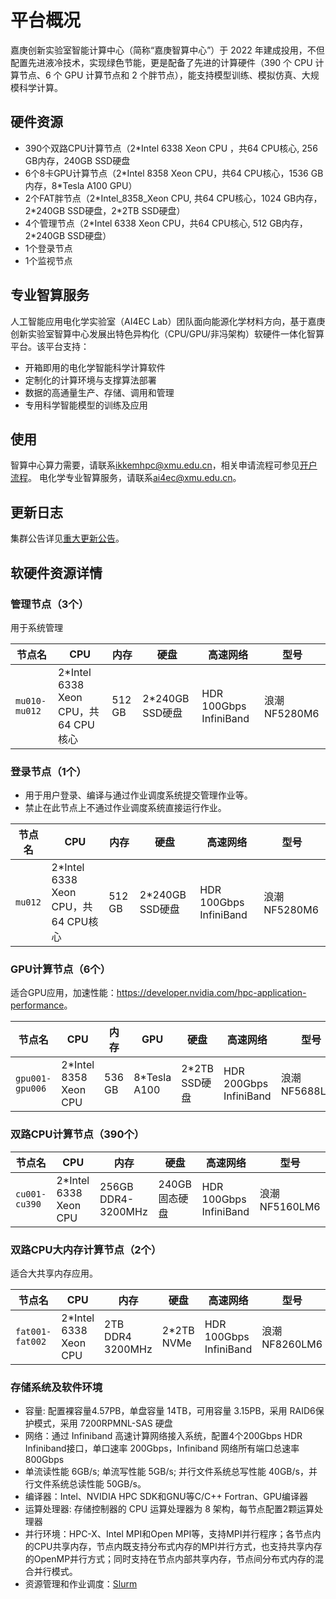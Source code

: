 # 平台概况

嘉庚创新实验室智能计算中心（简称“嘉庚智算中心”）于 2022 年建成投用，不但配置先进液冷技术，实现绿色节能，更是配备了先进的计算硬件（390 个 CPU 计算节点、6 个 GPU 计算节点和 2 个胖节点），能支持模型训练、模拟仿真、大规模科学计算。

## 硬件资源

- 390个双路CPU计算节点（2\*Intel 6338 Xeon CPU ，共64 CPU核心, 256 GB内存，240GB SSD硬盘
- 6个8卡GPU计算节点（2\*Intel 8358 Xeon CPU，共64 CPU核心，1536 GB内存，8\*Tesla A100 GPU）
- 2个FAT胖节点（2\*Intel_8358_Xeon CPU, 共64 CPU核心，1024 GB内存，2\*240GB SSD硬盘，2\*2TB SSD硬盘）
- 4个管理节点（2\*Intel 6338 Xeon CPU，共64 CPU核心, 512 GB内存，2\*240GB SSD硬盘）
- 1个登录节点
- 1个监视节点

## 专业智算服务

人工智能应用电化学实验室（AI4EC Lab）团队面向能源化学材料方向，基于嘉庚创新实验室智算中心发展出特色异构化（CPU/GPU/非冯架构）软硬件一体化智算平台。该平台支持：

- 开箱即用的电化学智能科学计算软件
- 定制化的计算环境与支撑算法部署
- 数据的高通量生产、存储、调用和管理
- 专用科学智能模型的训练及应用

## 使用

智算中心算力需要，请联系[ikkemhpc@xmu.edu.cn](mailto:ikkemhpc@xmu.edu.cn)，相关申请流程可参见[开户流程](register.md)。
电化学专业智算服务，请联系[ai4ec@xmu.edu.cn](mailto:ai4ec@xmu.edu.cn)。

## 更新日志

集群公告详见[重大更新公告](updates.md)。

## 软硬件资源详情

### 管理节点（3个）

用于系统管理

| 节点名 | CPU | 内存 | 硬盘 | 高速网络 | 型号 |
|--------|-----|------|------|----------|------|
| `mu010-mu012` | 2*Intel 6338 Xeon CPU，共64 CPU核心 | 512 GB | 2*240GB SSD硬盘 | HDR 100Gbps InfiniBand | 浪潮NF5280M6 |

### 登录节点（1个）

- 用于用户登录、编译与通过作业调度系统提交管理作业等。
- 禁止在此节点上不通过作业调度系统直接运行作业。

| 节点名 | CPU | 内存 | 硬盘 | 高速网络 | 型号 |
|--------|-----|------|------|----------|------|
| `mu012` | 2*Intel 6338 Xeon CPU，共64 CPU核心 | 512 GB | 2*240GB SSD硬盘 | HDR 100Gbps InfiniBand | 浪潮NF5280M6 |

### GPU计算节点（6个）

适合GPU应用，加速性能：<https://developer.nvidia.com/hpc-application-performance>。

| 节点名 | CPU | 内存 | GPU | 硬盘 | 高速网络 | 型号 |
|--------|-----|------|-----|------|----------|------|
| `gpu001-gpu006` | 2*Intel 8358 Xeon CPU | 536 GB | 8*Tesla A100 | 2*2TB SSD硬盘 | HDR 200Gbps InfiniBand | 浪潮NF5688LM6 |

### 双路CPU计算节点（390个）

| 节点名 | CPU | 内存 | 硬盘 | 高速网络 | 型号 |
|--------|-----|------|------|----------|------|
| `cu001-cu390` | 2*Intel 6338 Xeon CPU | 256GB DDR4-3200MHz | 240GB固态硬盘 | HDR 100Gbps InfiniBand | 浪潮NF5160LM6 |

### 双路CPU大内存计算节点（2个）

适合大共享内存应用。

| 节点名 | CPU | 内存 | 硬盘 | 高速网络 | 型号 |
|--------|-----|------|------|----------|------|
| `fat001-fat002` | 2*Intel 6338 Xeon CPU | 2TB DDR4 3200MHz | 2*2TB NVMe | HDR 100Gbps InfiniBand | 浪潮NF8260LM6 |

### 存储系统及软件环境

- 容量: 配置裸容量4.57PB，单盘容量 14TB，可用容量 3.15PB，采用 RAID6保护模式，采用 7200RPMNL-SAS 硬盘
- 网络：通过 Infiniband 高速计算网络接入系统，配置4个200Gbps HDR Infiniband接口，单口速率 200Gbps，Infiniband 网络所有端口总速率 800Gbps
- 单流读性能 6GB/s; 单流写性能 5GB/s; 并行文件系统总写性能 40GB/s，并行文件系统总读性能 50GB/s。
- 编译器：Intel、NVIDIA HPC SDK和GNU等C/C++ Fortran、GPU编译器
- 运算处理器: 存储控制器的 CPU 运算处理器为 8 架构，每节点配置2颗运算处理器
- 并行环境：HPC-X、Intel MPI和Open MPI等，支持MPI并行程序；各节点内的CPU共享内存，节点内既支持分布式内存的MPI并行方式，也支持共享内存的OpenMP并行方式；同时支持在节点内部共享内存，节点间分布式内存的混合并行模式。
- 资源管理和作业调度：[Slurm](https://slurm.schedmd.com/)
